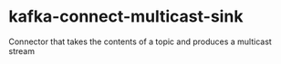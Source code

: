 # kafka-connect-multicast-sink
Connector that takes the contents of a topic and produces a multicast stream

